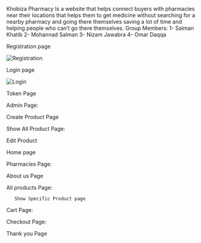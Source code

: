 
Khobiza Pharmacy
Is a website that helps connect buyers with pharmacies near their locations that helps them to get medicine without searching for a nearby pharmacy and going there themselves saving a lot of time and helping people who can’t go there themselves.
Group Members:
1- Salman Khatib
2- Mohannad Salman
3- Nizam Jawabra
4- Omar Daqqa



Registration page

![Registration](https://user-images.githubusercontent.com/81506640/124668780-0428d400-deba-11eb-9905-acef5e19e416.PNG)


Login page

![Login](https://user-images.githubusercontent.com/81506640/124668917-3afeea00-deba-11eb-9095-a3a13ba75c4b.PNG)




Token Page 


Admin Page:


Create Product Page 


Show All Product Page:



Edit Product


Home page 


Pharmacies Page:







About us Page











All products Page:



       
       
       Show Specific Product page

       

Cart Page: 



Checkout Page:





Thank you Page 

















































































